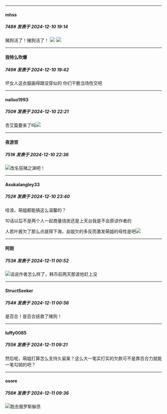 ﻿
*****

####  mhss  
##### 748#       发表于 2024-12-10 19:14

赌狗活了！赌狗活了！
<img src="https://p.sda1.dev/20/f513c97f2c5fe0b3b855a913a2024f77/2024-12-10_19-13-37.png" referrerpolicy="no-referrer">
<img src="https://p.sda1.dev/20/b2b125d28a4f61270ad494d0d7463c6c/2024-12-10_19-13-42.png" referrerpolicy="no-referrer">


*****

####  我特么吹爆  
##### 749#       发表于 2024-12-10 19:42

坏女人这衣服画得跟没穿似的
你们干脆当场性交吧


*****

####  nailuo1993  
##### 750#       发表于 2024-12-10 22:21

杏艾篇要来了吗<img src="https://static.saraba1st.com/image/smiley/face2017/072.png" referrerpolicy="no-referrer">


*****

####  夜游宫  
##### 751#       发表于 2024-12-10 22:36

<img src="https://static.saraba1st.com/image/smiley/face2017/037.png" referrerpolicy="no-referrer">改名狂赌之渊吧！


*****

####  Asukalangley33  
##### 752#       发表于 2024-12-10 23:40

哇浪，萌姐都能搞这么温馨的？

10话以后不是两个人一起商量烧炭还是上天台我是不会原谅作者的

人若叶酱欠了那么点就得下海，韭姐欠的多反而激发萌姐的母性是吧<img src="https://static.saraba1st.com/image/smiley/face2017/233.png" referrerpolicy="no-referrer">


*****

####  阿刚  
##### 753#       发表于 2024-12-11 00:52

<img src="https://static.saraba1st.com/image/smiley/face2017/091.png" referrerpolicy="no-referrer">话说作者怎么样了，韩币前两天那波他赶上没

*****

####  StructSeeker  
##### 754#       发表于 2024-12-11 00:56

是百合！是百合拯救了赌狗！


*****

####  luffy0085  
##### 755#       发表于 2024-12-11 09:21

然后呢，萌姐打算怎么支持久留美？这么大一笔实打实的欠款可不是靠百合力就能一笔勾销的吧？


*****

####  osore  
##### 756#       发表于 2024-12-11 09:36

<img src="https://static.saraba1st.com/image/smiley/face2017/067.png" referrerpolicy="no-referrer">跑去俄罗斯躲债

